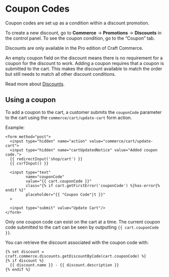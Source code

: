 # Coupon Codes

Coupon codes are set up as a condition within a discount promotion.

To create a new discount, go to **Commerce** → **Promotions** → **Discounts** in the control panel.
To see the coupon condition, go to the “Coupon” tab.

Discounts are only available in the Pro edition of Craft Commerce.

An empty coupon field on the discount means there is no requirement for a coupon
for the discount to work. Adding a coupon requires that a coupon is submitted to
the cart. This makes the discount available to match the order but still needs to match all other discount conditions.

Read more about [Discounts](discounts.md).

## Using a coupon

To add a coupon to the cart, a customer submits the `couponCode` parameter to the cart using the `commerce/cart/update-cart` form action.

Example:

```twig
<form method="post">
  <input type="hidden" name="action" value="commerce/cart/update-cart">
  <input type="hidden" name="cartUpdatedNotice" value="Added coupon code.">
  {{ redirectInput('shop/cart') }}
  {{ csrfInput() }}

  <input type="text"
         name="couponCode"
         value="{{ cart.couponCode }}"
         class="{% if cart.getFirstError('couponCode') %}has-error{% endif %}"
         placeholder="{{ "Coupon Code"|t }}"
  >

  <input type="submit" value="Update Cart"/>
</form>
```

Only one coupon code can exist on the cart at a time. The current coupon code
submitted to the cart can be seen by outputting `{{ cart.couponCode }}`.

You can retrieve the discount associated with the coupon code with:

```twig
{% set discount = craft.commerce.discounts.getDiscountByCode(cart.couponCode) %}
{% if discount %}
  {{ discount.name }} - {{ discount.description }}
{% endif %}
```






